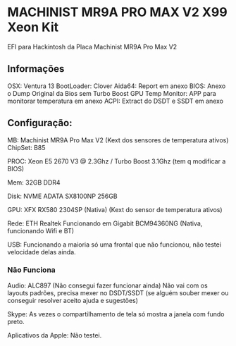 # MACHINIST MR9A PRO MAX V2 X99 Xeon Kit
EFI para Hackintosh da Placa Machinist MR9A Pro Max V2

## Informações
OSX: Ventura 13
BootLoader: Clover
Aida64: Report em anexo
BIOS: Anexo o Dump Original da Bios sem Turbo Boost
GPU Temp Monitor: APP para monitorar temperatura em anexo
ACPI: Extract do DSDT e SSDT em anexo

## Configuração:

MB: Machinist MR9A Pro Max V2 (Kext dos sensores de temperatura ativos)
ChipSet: B85

PROC: Xeon E5 2670 V3 @ 2.3Ghz / Turbo Boost 3.1Ghz (tem q modificar a BIOS)

Mem: 32GB DDR4

Disk: NVME ADATA SX8100NP 256GB

GPU: XFX RX580 2304SP (Nativa) (Kext do sensor de temperatura ativos)

Rede: ETH Realtek Funcionando em Gigabit
      BCM94360NG (Nativa, funcionando Wifi e BT)

USB: Funcionando a maioria só uma frontal que não funcionou, não testei velocidade delas ainda.

### Não Funciona
Audio: ALC897 (Não consegui fazer funcionar ainda)
Não vai com os layouts padrões, precisa mexer no DSDT/SSDT (se alguém souber mexer ou conseguir resolver aceito ajuda e sugestões)

Skype: As vezes o compartilhamento de tela só mostra a janela com fundo preto.

Aplicativos da Apple: Não testei.
